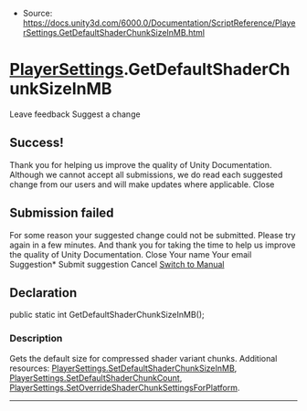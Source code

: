 * Source: https://docs.unity3d.com/6000.0/Documentation/ScriptReference/PlayerSettings.GetDefaultShaderChunkSizeInMB.html

#  [PlayerSettings](https://docs.unity3d.com/6000.0/Documentation/ScriptReference/PlayerSettings.html).GetDefaultShaderChunkSizeInMB
Leave feedback
Suggest a change
## Success!
Thank you for helping us improve the quality of Unity Documentation. Although we cannot accept all submissions, we do read each suggested change from our users and will make updates where applicable.
Close
## Submission failed
For some reason your suggested change could not be submitted. Please <a>try again</a> in a few minutes. And thank you for taking the time to help us improve the quality of Unity Documentation.
Close
Your name Your email Suggestion* Submit suggestion
Cancel
[Switch to Manual](https://docs.unity3d.com/6000.0/Documentation/Manual/class-PlayerSettings.html "Go to PlayerSettings Component in the Manual")
## Declaration
public static int GetDefaultShaderChunkSizeInMB(); 
### Description
Gets the default size for compressed shader variant chunks.
Additional resources: [PlayerSettings.SetDefaultShaderChunkSizeInMB](https://docs.unity3d.com/6000.0/Documentation/ScriptReference/PlayerSettings.SetDefaultShaderChunkSizeInMB.html), [PlayerSettings.SetDefaultShaderChunkCount](https://docs.unity3d.com/6000.0/Documentation/ScriptReference/PlayerSettings.SetDefaultShaderChunkCount.html), [PlayerSettings.SetOverrideShaderChunkSettingsForPlatform](https://docs.unity3d.com/6000.0/Documentation/ScriptReference/PlayerSettings.SetOverrideShaderChunkSettingsForPlatform.html).
* * *
